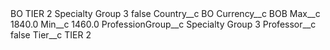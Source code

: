 <?xml version="1.0" encoding="UTF-8"?>
<CustomMetadata xmlns="http://soap.sforce.com/2006/04/metadata" xmlns:xsi="http://www.w3.org/2001/XMLSchema-instance" xmlns:xsd="http://www.w3.org/2001/XMLSchema">
    <label>BO TIER 2 Specialty Group 3</label>
    <protected>false</protected>
    <values>
        <field>Country__c</field>
        <value xsi:type="xsd:string">BO</value>
    </values>
    <values>
        <field>Currency__c</field>
        <value xsi:type="xsd:string">BOB</value>
    </values>
    <values>
        <field>Max__c</field>
        <value xsi:type="xsd:double">1840.0</value>
    </values>
    <values>
        <field>Min__c</field>
        <value xsi:type="xsd:double">1460.0</value>
    </values>
    <values>
        <field>ProfessionGroup__c</field>
        <value xsi:type="xsd:string">Specialty Group 3</value>
    </values>
    <values>
        <field>Professor__c</field>
        <value xsi:type="xsd:boolean">false</value>
    </values>
    <values>
        <field>Tier__c</field>
        <value xsi:type="xsd:string">TIER 2</value>
    </values>
</CustomMetadata>
